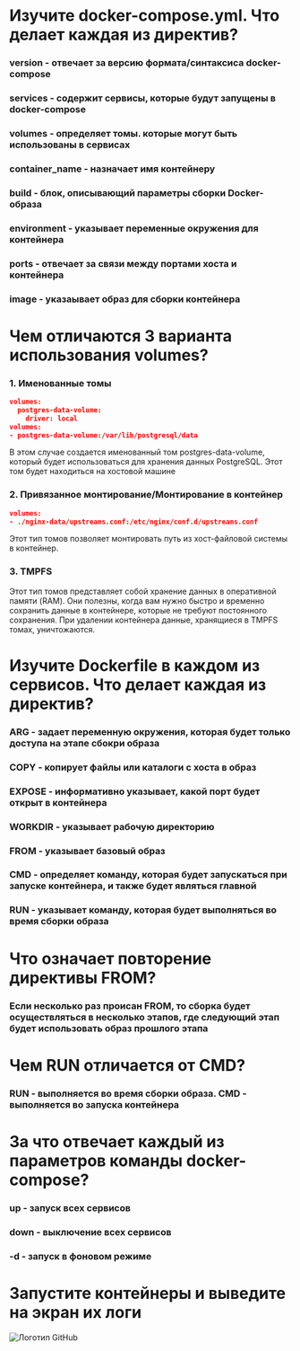 # Изучите docker-compose.yml. Что делает каждая из директив?

### version - отвечает за версию формата/синтаксиса docker-compose
### services - содержит сервисы, которые будут запущены в docker-compose
### volumes - определяет томы. которые могут быть использованы в сервисах
### container_name - назначает имя контейнеру
### build - блок, описывающий параметры сборки Docker-образа
### environment - указывает переменные окружения для контейнера
### ports - отвечает за связи между портами хоста и контейнера
### image - указаывает образ для сборки контейнера

# Чем отличаются 3 варианта использования volumes?
### 1. Именованные томы
```json
volumes:
  postgres-data-volume:
    driver: local
volumes:
- postgres-data-volume:/var/lib/postgresql/data
```
В этом случае создается именованный том postgres-data-volume, который будет использоваться для хранения данных PostgreSQL. Этот том будет находиться на хостовой машине

### 2. Привязанное монтирование/Монтирование в контейнер
```json
volumes:
- ./nginx-data/upstreams.conf:/etc/nginx/conf.d/upstreams.conf
```
Этот тип томов позволяет монтировать путь из хост-файловой системы в контейнер.
### 3. TMPFS
Этот тип томов представляет собой хранение данных в оперативной памяти (RAM). Они полезны, когда вам нужно быстро и временно сохранить данные в контейнере, которые не требуют постоянного сохранения. При удалении контейнера данные, хранящиеся в TMPFS томах, уничтожаются.

# Изучите Dockerfile в каждом из сервисов. Что делает каждая из директив?

### ARG - задает переменную окружения, которая будет только доступа на этапе сбокри образа
### COPY - копирует файлы или каталоги с хоста в образ
### EXPOSE - информативно указывает, какой порт будет открыт в контейнера
### WORKDIR - указывает рабочую директорию 
### FROM - указывает базовый образ
### CMD - определяет команду, которая будет запускаться при запуске контейнера, и также будет являться главной
### RUN - указывает команду, которая будет выполняться во время сборки образа

# Что означает повторение директивы FROM?
### Если несколько раз происан FROM, то сборка будет осуществляться в несколько этапов, где следующий этап будет использовать образ прошлого этапа

# Чем RUN отличается от CMD?
### RUN - выполняется во время сборки образа. CMD - выполняется во запуска контейнера

# За что отвечает каждый из параметров команды docker-compose?
### up - запуск всех сервисов
### down - выключение всех сервисов
### -d - запуск в фоновом режиме

# Запустите контейнеры и выведите на экран их логи
![Логотип GitHub](https://github.com/tclutin/javatech-docker/blob/master/images/1.jpg)